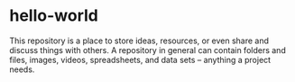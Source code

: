 # hello-world
This repository is a place to store ideas, resources, or even share and discuss things with others.  A repository in general can contain folders and files, images, videos, spreadsheets, and data sets – anything a project needs.

